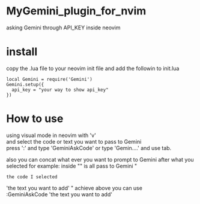 # MyGemini_plugin_for_nvim
asking Gemini through API_KEY inside neovim

# install
copy the .lua file to your neovim init file and add the followin to init.lua
```
local Gemini = require('Gemini')
Gemini.setup({
  api_key = "your way to show api_key"
})
```

# How to use
using visual mode in neovim with 'v'<br />
and select the code or text you want to pass to Gemini <br />
press ':' and type 'GeminiAskCode' or type 'Gemin....' and use tab.<br />

also you can concat what ever you want to prompt to Gemini after what you selected
for example:
inside "" is all pass to Gemini
"
```
the code I selected
```
'the text you want to add'
"
achieve above you can use <br />
:GeminiAskCode 'the text you want to add'
